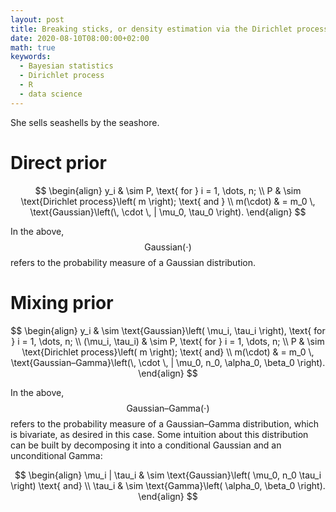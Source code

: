 ```yaml
---
layout: post
title: Breaking sticks, or density estimation via the Dirichlet process
date: 2020-08-10T08:00:00+02:00
math: true
keywords:
  - Bayesian statistics
  - Dirichlet process
  - R
  - data science
---
```


She sells seashells by the seashore.

# Direct prior

$$
\begin{align}
y_i & \sim P, \text{ for } i = 1, \dots, n; \\
P & \sim \text{Dirichlet process}\left( m \right); \text{ and } \\
m(\cdot) & = m_0 \, \text{Gaussian}\left(\, \cdot \, | \mu_0, \tau_0 \right).
\end{align}
$$

In the above, $$\text{Gaussian}(\cdot)$$ refers to the probability measure of a
Gaussian distribution.

# Mixing prior

$$
\begin{align}
y_i & \sim \text{Gaussian}\left( \mu_i, \tau_i \right), \text{ for } i = 1, \dots, n; \\
(\mu_i, \tau_i) & \sim P, \text{ for } i = 1, \dots, n; \\
P & \sim \text{Dirichlet process}\left( m \right); \text{ and} \\
m(\cdot) & = m_0 \, \text{Gaussian–Gamma}\left(\, \cdot \, | \mu_0, n_0, \alpha_0, \beta_0 \right).
\end{align}
$$

In the above, $$\text{Gaussian–Gamma}(\cdot)$$ refers to the probability measure
of a Gaussian–Gamma distribution, which is bivariate, as desired in this case.
Some intuition about this distribution can be built by decomposing it into a
conditional Gaussian and an unconditional Gamma:

$$
\begin{align}
\mu_i | \tau_i & \sim \text{Gaussian}\left( \mu_0, n_0 \tau_i \right) \text{ and} \\
\tau_i & \sim \text{Gamma}\left( \alpha_0, \beta_0 \right).
\end{align}
$$
